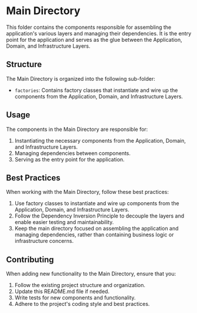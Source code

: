 # Main Directory

This folder contains the components responsible for assembling the application's various layers and managing their dependencies. It is the entry point for the application and serves as the glue between the Application, Domain, and Infrastructure Layers.

## Structure

The Main Directory is organized into the following sub-folder:

- `factories`: Contains factory classes that instantiate and wire up the components from the Application, Domain, and Infrastructure Layers.

## Usage

The components in the Main Directory are responsible for:

1. Instantiating the necessary components from the Application, Domain, and Infrastructure Layers.
2. Managing dependencies between components.
3. Serving as the entry point for the application.

## Best Practices

When working with the Main Directory, follow these best practices:

1. Use factory classes to instantiate and wire up components from the Application, Domain, and Infrastructure Layers.
2. Follow the Dependency Inversion Principle to decouple the layers and enable easier testing and maintainability.
3. Keep the main directory focused on assembling the application and managing dependencies, rather than containing business logic or infrastructure concerns.

## Contributing

When adding new functionality to the Main Directory, ensure that you:

1. Follow the existing project structure and organization.
2. Update this README.md file if needed.
3. Write tests for new components and functionality.
4. Adhere to the project's coding style and best practices.
